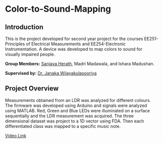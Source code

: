 # Color-to-Sound-Mapping

## Introduction ##

This is the project developed for second year project for the courses EE251-Principles of Electrical Measurements and EE254-Electronic Instrumentation. A device was developed to map colors to sound for visually impaired people.

**Group Members:** [Sanjaya Herath](https://sanjayaherath.github.io/), Madri Madawala, and Ishara Madushan.

**Supervised by:** [Dr. Janaka Wijayakulasooriya](http://eng.pdn.ac.lk/deee/staff/academic/dr.j.wijayakulasooriya/profile.php)

## Project Overview ##

Measurements obtained from an LDR was analyzed for different colours. The firmware was developed using Arduino and signals were analyzed using MATLAB. Red, Green and Blue LEDs were illuminated on a surface sequentially and the LDR measurement was acquired. The three dimensional dataset was project to a 1D vector using FDA. Then each differentiated class was mapped to a specific music note. 

 [Video Link](https://www.youtube.com/watch?v=WbAD6gEk-Wk)
